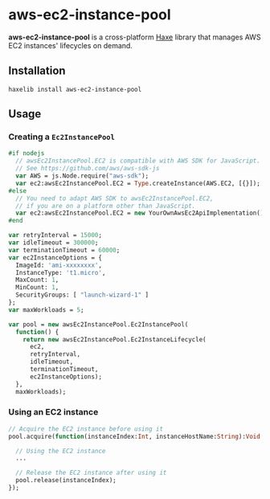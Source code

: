 # aws-ec2-instance-pool

**aws-ec2-instance-pool** is a cross-platform [Haxe](http://haxe.org/) library that manages AWS EC2 instances' lifecycles on demand.

## Installation

```
haxelib install aws-ec2-instance-pool
```

## Usage

### Creating a `Ec2InstancePool`
``` haxe
#if nodejs
  // awsEc2InstancePool.EC2 is compatible with AWS SDK for JavaScript.
  // See https://github.com/aws/aws-sdk-js
  var AWS = js.Node.require("aws-sdk");
  var ec2:awsEc2InstancePool.EC2 = Type.createInstance(AWS.EC2, [{}]);
#else
  // You need to adapt AWS SDK to awsEc2InstancePool.EC2,
  // if you are on a platform other than JavaScript.
  var ec2:awsEc2InstancePool.EC2 = new YourOwnAwsEc2ApiImplementation();
#end

var retryInterval = 15000;
var idleTimeout = 300000;
var terminationTimeout = 60000;
var ec2InstanceOptions = {
  ImageId: 'ami-xxxxxxxx',
  InstanceType: 't1.micro',
  MaxCount: 1,
  MinCount: 1,
  SecurityGroups: [ "launch-wizard-1" ]
};
var maxWorkloads = 5;

var pool = new awsEc2InstancePool.Ec2InstancePool(
  function() {
    return new awsEc2InstancePool.Ec2InstanceLifecycle(
      ec2,
      retryInterval,
      idleTimeout,
      terminationTimeout,
      ec2InstanceOptions);
  },
  maxWorkloads);
```

### Using an EC2 instance

``` haxe
// Acquire the EC2 instance before using it
pool.acquire(function(instanceIndex:Int, instanceHostName:String):Void {

  // Using the EC2 instance
  ...

  // Release the EC2 instance after using it
  pool.release(instanceIndex);
});
```
